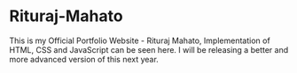 # Rituraj-Mahato
This is my Official Portfolio Website - Rituraj Mahato, Implementation of HTML, CSS and JavaScript can be seen here. I will be releasing a better and more advanced version of this next year.
